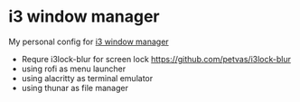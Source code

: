 # i3 window manager

My personal config for [i3 window manager](https://i3wm.org/)

* Requre i3lock-blur for screen lock https://github.com/petvas/i3lock-blur
* using rofi as menu launcher
* using alacritty as terminal emulator
* using thunar as file manager
